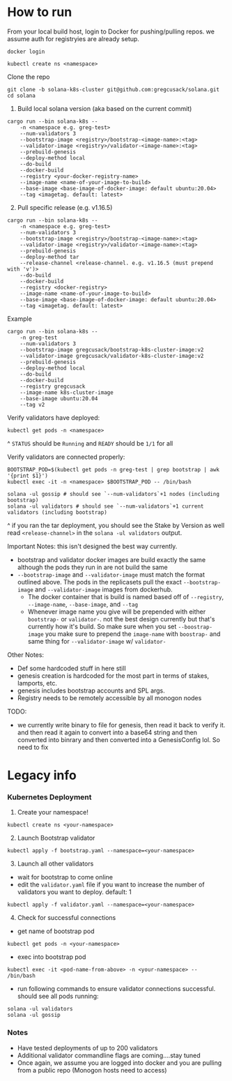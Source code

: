 # How to run
From your local build host, login to Docker for pushing/pulling repos. we assume auth for registryies are already setup.
```
docker login
```

```
kubectl create ns <namespace>
```

Clone the repo
```
git clone -b solana-k8s-cluster git@github.com:gregcusack/solana.git
cd solana
```

1) Build local solana version (aka based on the current commit)
```
cargo run --bin solana-k8s -- 
    -n <namespace e.g. greg-test> 
    --num-validators 3 
    --bootstrap-image <registry>/bootstrap-<image-name>:<tag>
    --validator-image <registry>/validator-<image-name>:<tag>
    --prebuild-genesis 
    --deploy-method local 
    --do-build 
    --docker-build 
    --registry <your-docker-registry-name>
    --image-name <name-of-your-image-to-build>
    --base-image <base-image-of-docker-image: default ubuntu:20.04>
    --tag <imagetag. default: latest>
```


2) Pull specific release (e.g. v1.16.5)
```
cargo run --bin solana-k8s -- 
    -n <namespace e.g. greg-test> 
    --num-validators 3 
    --bootstrap-image <registry>/bootstrap-<image-name>:<tag>
    --validator-image <registry>/validator-<image-name>:<tag>
    --prebuild-genesis 
    --deploy-method tar
    --release-channel <release-channel. e.g. v1.16.5 (must prepend with 'v')>
    --do-build 
    --docker-build 
    --registry <docker-registry>
    --image-name <name-of-your-image-to-build>
    --base-image <base-image-of-docker-image: default ubuntu:20.04>
    --tag <imagetag. default: latest>
```

Example
```
cargo run --bin solana-k8s -- 
    -n greg-test
    --num-validators 3 
    --bootstrap-image gregcusack/bootstrap-k8s-cluster-image:v2
    --validator-image gregcusack/validator-k8s-cluster-image:v2
    --prebuild-genesis 
    --deploy-method local 
    --do-build 
    --docker-build 
    --registry gregcusack
    --image-name k8s-cluster-image
    --base-image ubuntu:20.04
    --tag v2

```

Verify validators have deployed:
```
kubectl get pods -n <namespace>
```
^ `STATUS` should be `Running` and `READY` should be `1/1` for all

Verify validators are connected properly:
```
BOOTSTRAP_POD=$(kubectl get pods -n greg-test | grep bootstrap | awk '{print $1}')
kubectl exec -it -n <namespace> $BOOTSTRAP_POD -- /bin/bash

solana -ul gossip # should see `--num-validators`+1 nodes (including bootstrap)
solana -ul validators # should see `--num-validators`+1 current validators (including bootstrap)
```
^ if you ran the tar deployment, you should see the Stake by Version as well read `<release-channel>` in the `solana -ul validators` output.


Important Notes: this isn't designed the best way currently. 
- bootstrap and validator docker images are build exactly the same although the pods they run in are not build the same
- `--bootstrap-image` and `--validator-image` must match the format outlined above. The pods in the replicasets pull the exact `--bootstrap-image` and `--validator-image` images from dockerhub.
    - The docker container that is build is named based off of `--registry`, `--image-name`, `--base-image`, and `--tag`
    - Whenever image name you give will be prepended with either `bootstrap-` or `validator-`. not the best design currently but that's currently how it's build. 
    So make sure when you set `--boostrap-image` you make sure to prepend the `image-name` with `boostrap-` and same thing for `--validator-image` w/ `validator-`


Other Notes:
- Def some hardcoded stuff in here still 
- genesis creation is hardcoded for the most part in terms of stakes, lamports, etc. 
- genesis includes bootstrap accounts and SPL args.
- Registry needs to be remotely accessible by all monogon nodes

TODO:
- we currently write binary to file for genesis, then read it back to verify it. and then read it again to convert into a base64 string and then converted into binrary and then converted into a GenesisConfig lol. So need to fix


# Legacy info
### Kubernetes Deployment 
1) Create your namespace!
```
kubectl create ns <your-namespace>
```
2) Launch Bootstrap validator
```
kubectl apply -f bootstrap.yaml --namespace=<your-namespace>
```

3) Launch all other validators
- wait for bootstrap to come online
- edit the `validator.yaml` file if you want to increase the number of validators you want to deploy. default: 1
```
kubectl apply -f validator.yaml --namespace=<your-namespace>
```

4) Check for successful connections
- get name of bootstrap pod
```
kubectl get pods -n <your-namespace>
```
- exec into bootstrap pod
```
kubectl exec -it <pod-name-from-above> -n <your-namespace> -- /bin/bash
```
- run following commands to ensure validator connections successful. should see all pods running:
```
solana -ul validators
solana -ul gossip
```

### Notes
- Have tested deployments of up to 200 validators
- Additional validator commandline flags are coming....stay tuned
- Once again, we assume you are logged into docker and you are pulling from a public repo (Monogon hosts need to access)